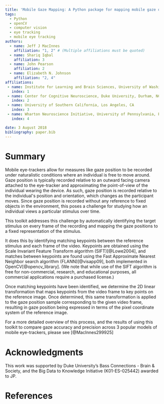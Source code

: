 ```yaml
---
title: 'Mobile Gaze Mapping: A Python package for mapping mobile gaze data to a fixed target stimulus'
tags:
  - Python
  - openCV
  - computer vision
  - eye tracking
  - mobile eye tracking
authors:
  - name: Jeff J MacInnes
    affiliation: "1, 2" # (Multiple affiliations must be quoted)
  - name: Shariq Iqbal
    affiliation: 3
  - name: John Pearson
    affiliation: 2
  - name: Elizabeth N. Johnson
    affiliation: "2, 4"
affiliations:
 - name: Institute for Learning and Brain Sciences, University of Washington, Seattle, WA
   index: 1
 - name: Center for Cognitive Neuroscience, Duke University, Durham, NC
   index: 2
 - name: University of Southern California, Los Angeles, CA
   index: 3
 - name: Wharton Neuroscience Initiative, University of Pennsylvania, Philadelphia, PA
   index: 4

date: 3 August 2018
bibliography: paper.bib
---
```



# Summary
Mobile eye-trackers allow for measures like gaze position to be recorded under naturalistic conditions where an individual is free to move around. Gaze position is typically recorded relative to an outward facing camera attached to the eye-tracker and approximating the point-of-view of the individual wearing the device. As such, gaze position is recorded relative to the individual's position and orientation, which changes as the participant moves. Since gaze position is recorded without any reference to fixed objects in the environment, this poses a challenge for studying how an individual views a particular stimulus over time. 

This toolkit addresses this challenge by automatically identifying the target stimulus on every frame of the recording and mapping the gaze positions to a fixed representation of the stimulus. 

It does this by identifying matching keypoints between the reference stimulus and each frame of the video. Keypoints are obtained using the Scale Invariant Feature Transform algorithm (SIFT)[@Lowe2004], and matches between keypoints are found using the Fast Approximate Nearest Neighbor search algorithm (FLANN)[@visapp09], both implemented in OpenCV[@opencv_library]. (We note that while use of the SIFT algorithm is free for non-commercial, research, and educational purposes, all commercial applications require a purchased license.) 

Once matching keypoints have been identified, we determine the 2D linear transformation that maps keypoints from the video frame to key points on the reference image. Once determined, this same transformation is applied to the gaze position sample corresponding to the given video frame, resulting in gaze position being expressed in terms of the pixel coordinate system of the reference image. 

For a more detailed overview of this process, and the results of using this toolkit to compare gaze accuracy and precision across 3 popular models of mobile eye-trackers, please see [@MacInnes299925]

# Acknowledgments
This work was supported by Duke University’s Bass
Connections - Brain & Society, and the Big Data to Knowledge Initiative (K01-ES-025442)
awarded to JP. 


# References
